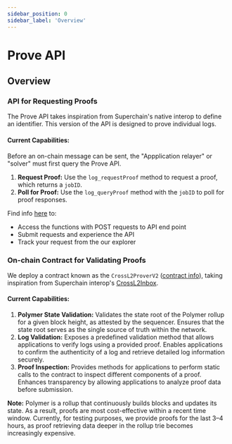 ```yaml
---
sidebar_position: 0
sidebar_label: 'Overview'
---
```


# Prove API

## Overview

### API for Requesting Proofs
The Prove API takes inspiration from Superchain's native interop to define an identifier. This version of the API is designed to prove individual logs.

#### Current Capabilities:
Before an on-chain message can be sent, the "Appplication relayer" or "solver" must first query the Prove API.
1. **Request Proof:** Use the `log_requestProof` method to request a proof, which returns a `jobID`.
2. **Poll for Proof:** Use the `log_queryProof` method with the `jobID` to poll for proof responses.


Find info [here](https://docs.polymerlabs.org/docs/build/start/) to:
- Access the functions with POST requests to API end point
- Submit requests and experience the API
- Track your request from the our explorer

### On-chain Contract for Validating Proofs 

We deploy a contract known as the `CrossL2ProverV2` ([contract info](https://docs.polymerlabs.org/docs/build/start/)), taking inspiration from Superchain interop's [CrossL2Inbox](https://specs.optimism.io/interop/predeploys.html#crossl2inbox).

#### Current Capabilities:

1. **Polymer State Validation:** Validates the state root of the Polymer rollup for a given block height, as attested by the sequencer. Ensures that the state root serves as the single source of truth within the network.
2. **Log Validation:** Exposes a predefined validation method that allows applications to verify logs using a provided proof. Enables applications to confirm the authenticity of a log and retrieve detailed log information securely.
3. **Proof Inspection:** Provides methods for applications to perform static calls to the contract to inspect different components of a proof. Enhances transparency by allowing applications to analyze proof data before submission.


**Note:** Polymer is a rollup that continuously builds blocks and updates its state. As a result, proofs are most cost-effective within a recent time window. Currently, for testing purposes, we provide proofs for the last 3–4 hours, as proof retrieving data deeper in the rollup trie becomes increasingly expensive.
